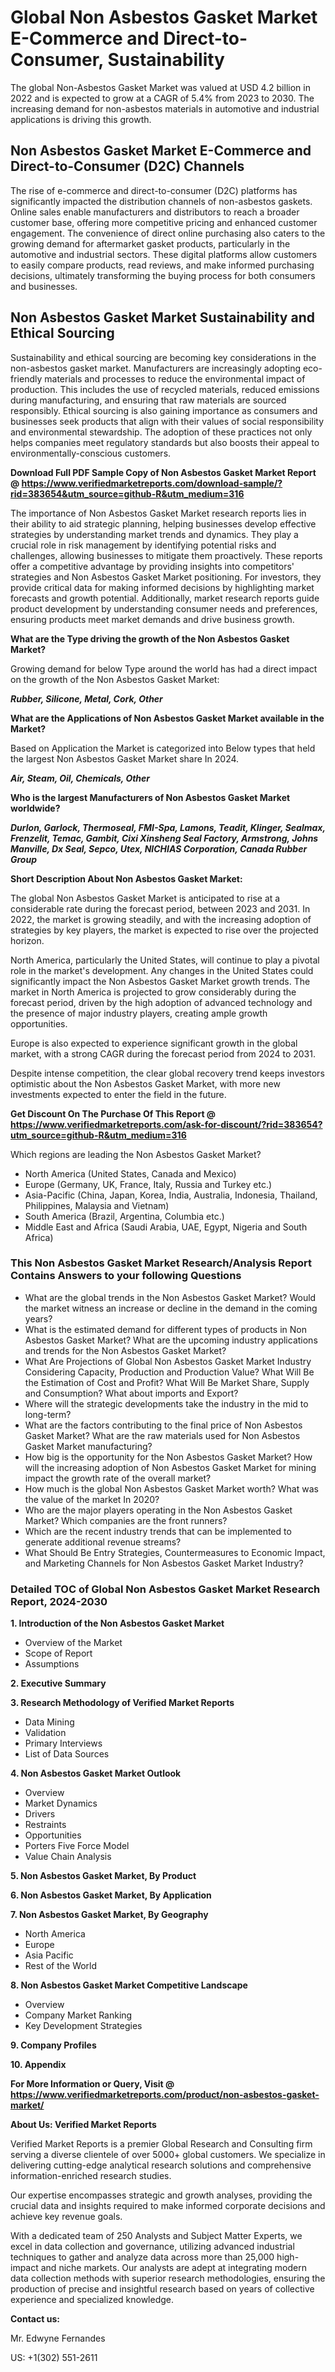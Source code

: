 <h1>Global Non Asbestos Gasket Market E-Commerce and Direct-to-Consumer, Sustainability</h1><p class=""><p>The global Non-Asbestos Gasket Market was valued at USD 4.2 billion in 2022 and is expected to grow at a CAGR of 5.4% from 2023 to 2030. The increasing demand for non-asbestos materials in automotive and industrial applications is driving this growth.</p><h2>Non Asbestos Gasket Market E-Commerce and Direct-to-Consumer (D2C) Channels</h2><p>The rise of e-commerce and direct-to-consumer (D2C) platforms has significantly impacted the distribution channels of non-asbestos gaskets. Online sales enable manufacturers and distributors to reach a broader customer base, offering more competitive pricing and enhanced customer engagement. The convenience of direct online purchasing also caters to the growing demand for aftermarket gasket products, particularly in the automotive and industrial sectors. These digital platforms allow customers to easily compare products, read reviews, and make informed purchasing decisions, ultimately transforming the buying process for both consumers and businesses.</p><h2>Non Asbestos Gasket Market Sustainability and Ethical Sourcing</h2><p>Sustainability and ethical sourcing are becoming key considerations in the non-asbestos gasket market. Manufacturers are increasingly adopting eco-friendly materials and processes to reduce the environmental impact of production. This includes the use of recycled materials, reduced emissions during manufacturing, and ensuring that raw materials are sourced responsibly. Ethical sourcing is also gaining importance as consumers and businesses seek products that align with their values of social responsibility and environmental stewardship. The adoption of these practices not only helps companies meet regulatory standards but also boosts their appeal to environmentally-conscious customers.</p></p><p class=""><strong>Download Full PDF Sample Copy of Non Asbestos Gasket Market Report @ <a href="https://www.verifiedmarketreports.com/download-sample/?rid=383654&utm_source=github-R&utm_medium=316" target="_blank">https://www.verifiedmarketreports.com/download-sample/?rid=383654&utm_source=github-R&utm_medium=316</a></strong></p><p>The importance of&nbsp;Non Asbestos Gasket Market research reports lies in their ability to aid strategic planning, helping businesses develop effective strategies by understanding market trends and dynamics. They play a crucial role in risk management by identifying potential risks and challenges, allowing businesses to mitigate them proactively. These reports offer a competitive advantage by providing insights into competitors' strategies and Non Asbestos Gasket Market positioning. For investors, they provide critical data for making informed decisions by highlighting market forecasts and growth potential. Additionally, market research reports guide product development by understanding consumer needs and preferences, ensuring products meet market demands and drive business growth.</p><p><strong>What are the&nbsp;Type driving the growth of the Non Asbestos Gasket Market?</strong></p><p id="" class="">Growing demand for below Type around the world has had a direct impact on the growth of the Non Asbestos Gasket Market:</p><p class=""><em><strong>Rubber, Silicone, Metal, Cork, Other</strong></em></p><p class=""><strong>What are the&nbsp;Applications&nbsp;of Non Asbestos Gasket Market available in the Market?</strong></p><p id="" class="">Based on Application the Market is categorized into Below types that held the largest Non Asbestos Gasket Market share In 2024.</p><p class=""><em><strong>Air, Steam, Oil, Chemicals, Other</strong></em></p><p class=""><strong>Who is the largest Manufacturers of Non Asbestos Gasket Market worldwide?</strong></p><p><em><strong>Durlon, Garlock, Thermoseal, FMI-Spa, Lamons, Teadit, Klinger, Sealmax, Frenzelit, Temac, Gambit, Cixi Xinsheng Seal Factory, Armstrong, Johns Manville, Dx Seal, Sepco, Utex, NICHIAS Corporation, Canada Rubber Group</strong></em></p><p id="" class=""><strong>Short Description About Non Asbestos Gasket Market:</strong></p><p>The global Non Asbestos Gasket Market is anticipated to rise at a considerable rate during the forecast period, between 2023 and 2031. In 2022, the market is growing steadily, and with the increasing adoption of strategies by key players, the market is expected to rise over the projected horizon.</p><p>North America, particularly the United States, will continue to play a pivotal role in the market's development. Any changes in the United States could significantly impact the Non Asbestos Gasket Market growth trends. The market in North America is projected to grow considerably during the forecast period, driven by the high adoption of advanced technology and the presence of major industry players, creating ample growth opportunities.</p><p>Europe is also expected to experience significant growth in the global market, with a strong CAGR during the forecast period from 2024 to 2031.</p><p>Despite intense competition, the clear global recovery trend keeps investors optimistic about the Non Asbestos Gasket Market, with more new investments expected to enter the field in the future.</p><p id="" class=""><strong>Get Discount On The Purchase Of This Report @ <a href="https://www.verifiedmarketreports.com/ask-for-discount/?rid=383654?utm_source=github-R&utm_medium=316" target="_blank">https://www.verifiedmarketreports.com/ask-for-discount/?rid=383654?utm_source=github-R&utm_medium=316</a></strong></p><p class="">Which regions are leading the Non Asbestos Gasket Market?</p><ul><li>North America (United States, Canada and Mexico)</li><li>Europe (Germany, UK, France, Italy, Russia and Turkey etc.)</li><li>Asia-Pacific (China, Japan, Korea, India, Australia, Indonesia, Thailand, Philippines, Malaysia and Vietnam)</li><li>South America (Brazil, Argentina, Columbia etc.)</li><li>Middle East and Africa (Saudi Arabia, UAE, Egypt, Nigeria and South Africa)</li></ul><h3 id="" class="">This Non Asbestos Gasket Market Research/Analysis Report Contains Answers to your following Questions</h3><ul><li>What are the global trends in the Non Asbestos Gasket Market? Would the market witness an increase or decline in the demand in the coming years?</li><li>What is the estimated demand for different types of products in Non Asbestos Gasket Market? What are the upcoming industry applications and trends for the Non Asbestos Gasket Market?</li><li>What Are Projections of Global Non Asbestos Gasket Market Industry Considering Capacity, Production and Production Value? What Will Be the Estimation of Cost and Profit? What Will Be Market Share, Supply and Consumption? What about imports and Export?</li><li>Where will the strategic developments take the industry in the mid to long-term?</li><li>What are the factors contributing to the final price of Non Asbestos Gasket Market? What are the raw materials used for Non Asbestos Gasket Market manufacturing?</li><li>How big is the opportunity for the Non Asbestos Gasket Market? How will the increasing adoption of Non Asbestos Gasket Market for mining impact the growth rate of the overall market?</li><li>How much is the global Non Asbestos Gasket Market worth? What was the value of the market In 2020?</li><li>Who are the major players operating in the Non Asbestos Gasket Market? Which companies are the front runners?</li><li>Which are the recent industry trends that can be implemented to generate additional revenue streams?</li><li>What Should Be Entry Strategies, Countermeasures to Economic Impact, and Marketing Channels for Non Asbestos Gasket Market Industry?</li></ul><h3 id="" class="">Detailed TOC of Global Non Asbestos Gasket Market Research Report, 2024-2030</h3><p id="" class=""><strong>1. Introduction of the Non Asbestos Gasket Market</strong></p><ul><li>Overview of the Market</li><li>Scope of Report</li><li>Assumptions</li></ul><p id="" class=""><strong>2. Executive Summary</strong></p><p id="" class=""><strong>3. Research Methodology of Verified Market Reports</strong></p><ul><li>Data Mining</li><li>Validation</li><li>Primary Interviews</li><li>List of Data Sources</li></ul><p id="" class=""><strong>4. Non Asbestos Gasket Market Outlook</strong></p><ul><li>Overview</li><li>Market Dynamics</li><li>Drivers</li><li>Restraints</li><li>Opportunities</li><li>Porters Five Force Model</li><li>Value Chain Analysis</li></ul><p id="" class=""><strong>5. Non Asbestos Gasket Market, By Product</strong></p><p id="" class=""><strong>6. Non Asbestos Gasket Market, By Application</strong></p><p id="" class=""><strong>7. Non Asbestos Gasket Market, By Geography</strong></p><ul><li>North America</li><li>Europe</li><li>Asia Pacific</li><li>Rest of the World</li></ul><p id="" class=""><strong>8. Non Asbestos Gasket Market Competitive Landscape</strong></p><ul><li>Overview</li><li>Company Market Ranking</li><li>Key Development Strategies</li></ul><p id="" class=""><strong>9. Company Profiles</strong></p><p id="" class=""><strong>10. Appendix</strong></p><p id="" class=""><strong>For More Information or Query, Visit @ <a href="https://www.verifiedmarketreports.com/product/non-asbestos-gasket-market/" target="_blank">https://www.verifiedmarketreports.com/product/non-asbestos-gasket-market/</a></strong></p><p id="" class=""><strong>About Us: Verified Market Reports</strong></p><p id="" class="">Verified Market Reports is a premier Global Research and Consulting firm serving a diverse clientele of over 5000+ global customers. We specialize in delivering cutting-edge analytical research solutions and comprehensive information-enriched research studies.</p><p id="" class="">Our expertise encompasses strategic and growth analyses, providing the crucial data and insights required to make informed corporate decisions and achieve key revenue goals.</p><p id="" class="">With a dedicated team of 250 Analysts and Subject Matter Experts, we excel in data collection and governance, utilizing advanced industrial techniques to gather and analyze data across more than 25,000 high-impact and niche markets. Our analysts are adept at integrating modern data collection methods with superior research methodologies, ensuring the production of precise and insightful research based on years of collective experience and specialized knowledge.</p><p id="" class=""><strong>Contact us:</strong></p><p id="" class="">Mr. Edwyne Fernandes</p><p id="" class="">US: +1(302) 551-2611</p>